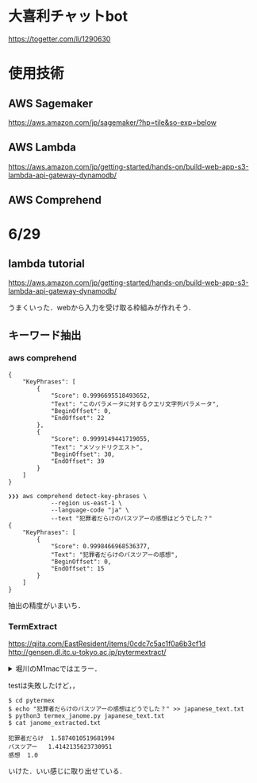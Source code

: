 # 大喜利チャットbot
https://togetter.com/li/1290630

# 使用技術

## AWS Sagemaker
https://aws.amazon.com/jp/sagemaker/?hp=tile&so-exp=below

## AWS Lambda
https://aws.amazon.com/jp/getting-started/hands-on/build-web-app-s3-lambda-api-gateway-dynamodb/

## AWS Comprehend




# 6/29

## lambda tutorial

https://aws.amazon.com/jp/getting-started/hands-on/build-web-app-s3-lambda-api-gateway-dynamodb/

うまくいった．webから入力を受け取る枠組みが作れそう．

## キーワード抽出

### aws comprehend

```
{
    "KeyPhrases": [
        {
            "Score": 0.9996695518493652,
            "Text": "このパラメータに対するクエリ文字列パラメータ",
            "BeginOffset": 0,
            "EndOffset": 22
        },
        {
            "Score": 0.9999149441719055,
            "Text": "メソッドリクエスト",
            "BeginOffset": 30,
            "EndOffset": 39
        }
    ]
}
```

```
❯❯❯ aws comprehend detect-key-phrases \
            --region us-east-1 \
            --language-code "ja" \
            --text "犯罪者だらけのバスツアーの感想はどうでした？"
{
    "KeyPhrases": [
        {
            "Score": 0.9998466968536377,
            "Text": "犯罪者だらけのバスツアーの感想",
            "BeginOffset": 0,
            "EndOffset": 15
        }
    ]
}
```

抽出の精度がいまいち．

### TermExtract

https://qiita.com/EastResident/items/0cdc7c5ac1f0a6b3cf1d
http://gensen.dl.itc.u-tokyo.ac.jp/pytermextract/

<details><summary>堀川のM1macではエラー．</summary><div>

```
~/M/o/p/tests (main ⚡☡=)
❯❯❯ python3 -m unittest
........E
======================================================================
ERROR: test (test_nlpir.nlpir)
----------------------------------------------------------------------
Traceback (most recent call last):
  File "/Users/kyohei/MyWork/ogiri/pytermextract-0_01/tests/test_nlpir.py", line 9, in test
    import pynlpir
  File "/Library/Frameworks/Python.framework/Versions/3.9/lib/python3.9/site-packages/pynlpir/__init__.py", line 26, in <module>
    from . import nlpir, pos_map
  File "/Library/Frameworks/Python.framework/Versions/3.9/lib/python3.9/site-packages/pynlpir/nlpir.py", line 119, in <module>
    libNLPIR = load_library(sys.platform, is_64bit)  # noqa: N816
  File "/Library/Frameworks/Python.framework/Versions/3.9/lib/python3.9/site-packages/pynlpir/nlpir.py", line 111, in load_library
    lib_nlpir = cdll.LoadLibrary(lib if is_python3 else lib.encode('utf-8'))
  File "/Library/Frameworks/Python.framework/Versions/3.9/lib/python3.9/ctypes/__init__.py", line 452, in LoadLibrary
    return self._dlltype(name)
  File "/Library/Frameworks/Python.framework/Versions/3.9/lib/python3.9/ctypes/__init__.py", line 374, in __init__
    self._handle = _dlopen(self._name, mode)
OSError: dlopen(/Library/Frameworks/Python.framework/Versions/3.9/lib/python3.9/site-packages/pynlpir/lib/libNLPIRios.so, 6): no suitable image found.  Did find:
	/Library/Frameworks/Python.framework/Versions/3.9/lib/python3.9/site-packages/pynlpir/lib/libNLPIRios.so: mach-o, but wrong architecture
	/Library/Frameworks/Python.framework/Versions/3.9/lib/python3.9/site-packages/pynlpir/lib/libNLPIRios.so: mach-o, but wrong architecture

----------------------------------------------------------------------
Ran 9 tests in 1.844s

FAILED (errors=1)

```
</div></details>



testは失敗したけど，，

```
$ cd pytermex
$ echo "犯罪者だらけのバスツアーの感想はどうでした？" >> japanese_text.txt
$ python3 termex_janome.py japanese_text.txt
$ cat janome_extracted.txt

犯罪者だらけ	1.5874010519681994
バスツアー	1.4142135623730951
感想	1.0
```

いけた．いい感じに取り出せている．
